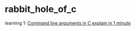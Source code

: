 # rabbit_hole_of_c

learning 1: [Command line arguments in C explain in 1 minute](https://youtu.be/YZTgWvJvZrM?si=k1o5HGdanj6HU3S-)